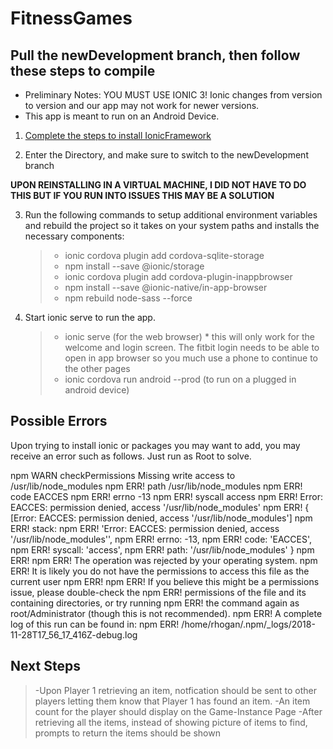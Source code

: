 # FitnessGames

## Pull the newDevelopment branch, then follow these steps to compile
- Preliminary Notes: YOU MUST USE IONIC 3! Ionic changes from version to version and our app may not work for newer versions.
- This app is meant to run on an Android Device. 

1. [Complete the steps to install IonicFramework](https://ionicframework.com/docs/intro/installation/)

2. Enter the Directory, and make sure to switch to the newDevelopment branch

**UPON REINSTALLING IN A VIRTUAL MACHINE, I DID NOT HAVE TO DO THIS BUT IF YOU RUN INTO ISSUES THIS MAY BE A SOLUTION**

3. Run the following commands to setup additional environment variables and rebuild the project so it takes on your system paths and installs the necessary components:
   >- ionic cordova plugin add cordova-sqlite-storage
   >- npm install --save @ionic/storage
   >- ionic cordova plugin add cordova-plugin-inappbrowser
   >- npm install --save @ionic-native/in-app-browser
   >- npm rebuild node-sass --force
4. Start ionic serve to run the app.
   >- ionic serve (for the web browser)
         * this will only work for the welcome and login screen. The fitbit login needs to be able to open in app browser so you much use            a phone to continue to the other pages
   >- ionic cordova run android --prod (to run on a plugged in android device)


## Possible Errors

Upon trying to install ionic or packages you may want to add, you may receive an error such as follows. Just run as Root to solve. 

npm WARN checkPermissions Missing write access to /usr/lib/node_modules
npm ERR! path /usr/lib/node_modules
npm ERR! code EACCES
npm ERR! errno -13
npm ERR! syscall access
npm ERR! Error: EACCES: permission denied, access '/usr/lib/node_modules'
npm ERR!  { [Error: EACCES: permission denied, access '/usr/lib/node_modules']
npm ERR!   stack:
npm ERR!    'Error: EACCES: permission denied, access \'/usr/lib/node_modules\'',
npm ERR!   errno: -13,
npm ERR!   code: 'EACCES',
npm ERR!   syscall: 'access',
npm ERR!   path: '/usr/lib/node_modules' }
npm ERR! 
npm ERR! The operation was rejected by your operating system.
npm ERR! It is likely you do not have the permissions to access this file as the current user
npm ERR! 
npm ERR! If you believe this might be a permissions issue, please double-check the
npm ERR! permissions of the file and its containing directories, or try running
npm ERR! the command again as root/Administrator (though this is not recommended).
npm ERR! A complete log of this run can be found in:
npm ERR!     /home/rhogan/.npm/_logs/2018-11-28T17_56_17_416Z-debug.log

## Next Steps

>-Upon Player 1 retrieving an item, notfication should be sent to other players letting them know that Player 1 has found an item.
>-An item count for the player should display on the Game-Instance Page
>-After retrieving all the items, instead of showing picture of items to find, prompts to return the items should be shown

